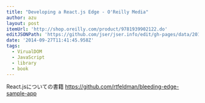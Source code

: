 ```yaml
---
title: "Developing a React.js Edge - O'Reilly Media"
author: azu
layout: post
itemUrl: 'http://shop.oreilly.com/product/9781939902122.do'
editJSONPath: 'https://github.com/jser/jser.info/edit/gh-pages/data/2014/09/index.json'
date: '2014-09-27T11:41:45.958Z'
tags:
  - VirualDOM
  - JavaScript
  - library
  - book
---
```

React.jsについての書籍
https://github.com/rtfeldman/bleeding-edge-sample-app
